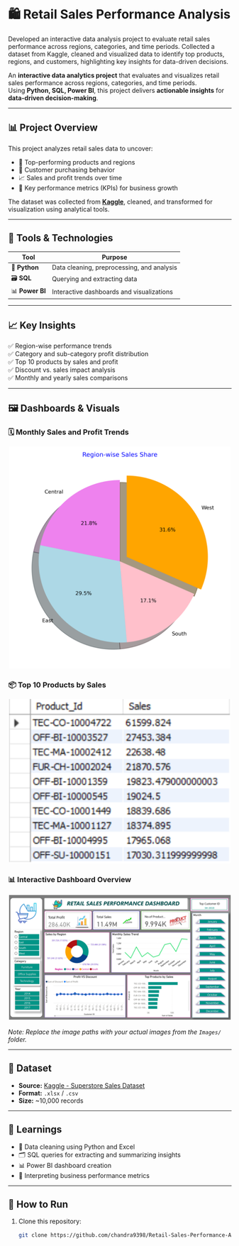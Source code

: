 # 🛍️ Retail Sales Performance Analysis  
Developed an interactive data analysis project to evaluate retail sales performance across regions, categories, and time periods. Collected a dataset from Kaggle, cleaned and visualized data to identify top products, regions, and customers, highlighting key insights for data-driven decisions.

An **interactive data analytics project** that evaluates and visualizes retail sales performance across regions, categories, and time periods.  
Using **Python, SQL, Power BI**, this project delivers **actionable insights** for **data-driven decision-making**.

---

## 📊 Project Overview  

This project analyzes retail sales data to uncover:  
- 🌟 Top-performing products and regions  
- 🛒 Customer purchasing behavior  
- 📈 Sales and profit trends over time  
- 📌 Key performance metrics (KPIs) for business growth  

The dataset was collected from **[Kaggle](https://www.kaggle.com/)**, cleaned, and transformed for visualization using analytical tools.

---

## 🧰 Tools & Technologies  

| Tool | Purpose |
|------|---------|
| 🐍 **Python** | Data cleaning, preprocessing, and analysis |
| 🗃️ **SQL** | Querying and extracting data |
| 📊 **Power BI** | Interactive dashboards and visualizations |

---

## 📈 Key Insights  

✅ Region-wise performance trends  
✅ Category and sub-category profit distribution  
✅ Top 10 products by sales and profit  
✅ Discount vs. sales impact analysis  
✅ Monthly and yearly sales comparisons  

---

## 🖼️ Dashboards & Visuals  

### 🗓️ Monthly Sales and Profit Trends  
<p align="center">
  <img src="Images/region_wise_performance.png" alt="" width="500"/>
</p>

### 📦 Top 10 Products by Sales  
<p align="center">
  <img src="Images/top_10_products_by_sales.png" alt="Top 10 Products" width="500"/>
</p>

### 📊 Interactive Dashboard Overview  
<p align="center">
  <img src="Images/Dashboard.jpg" alt="Dashboard Overview" width="500"/>
</p>

*Note: Replace the image paths with your actual images from the `Images/` folder.*

---

## 🧾 Dataset  

- **Source:** [Kaggle - Superstore Sales Dataset](https://www.kaggle.com/)  
- **Format:** `.xlsx` / `.csv`  
- **Size:** ~10,000 records  

---

## 🧠 Learnings  

- 🧹 Data cleaning using Python and Excel  
- 🗂️ SQL queries for extracting and summarizing insights  
- 📊 Power BI dashboard creation  
- 📌 Interpreting business performance metrics  

---

## 🚀 How to Run  

1. Clone this repository:  
   ```bash
   git clone https://github.com/chandra9398/Retail-Sales-Performance-Analysis.git
